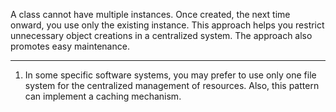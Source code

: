 A class cannot have multiple instances. Once created, the next time onward, you use
only the existing instance. This approach helps you restrict unnecessary object creations
in a centralized system. The approach also promotes easy maintenance.
*************************
1) In some specific software systems, you may prefer to use only one file system for the
centralized management of resources. Also, this pattern can implement a caching
mechanism.
